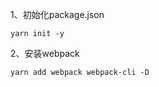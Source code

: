 1、初始化package.json

```
yarn init -y
```

2、安装webpack

```
yarn add webpack webpack-cli -D
```





```

```

